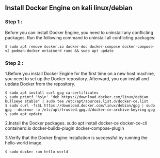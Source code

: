 ## Install Docker Engine on kali linux/debian

### Step 1 :
Before you can install Docker Engine, you need to uninstall any conflicting packages.
Run the following command to uninstall all conflicting packages:

```
$ sudo apt remove docker.io docker-doc docker-compose docker-compose-v2 podman-docker ontainerd runc && sudo apt update
```

### Step 2 :
1.Before you install Docker Engine for the first time on a new host machine, you need to set up the Docker repository. Afterward, you can install and update Docker from the repository.

```
$ sudo apt install curl gpg ca-certificates
$ sudo printf '%s\n' "deb https://download.docker.com/linux/debian bullseye stable" | sudo tee /etc/apt/sources.list.d/docker-ce.list
$ sudo curl -fsSL https://download.docker.com/linux/debian/gpg | sudo gpg --dearmor -o /etc/apt/trusted.gpg.d/docker-ce-archive-keyring.gpg
$ sudo apt update
```
2.Install the Docker packages.
sudo apt install docker-ce docker-ce-cli containerd.io docker-buildx-plugin docker-compose-plugin


3.Verify that the Docker Engine installation is successful by running the hello-world image.
```
$ sudo docker run hello-world
```
